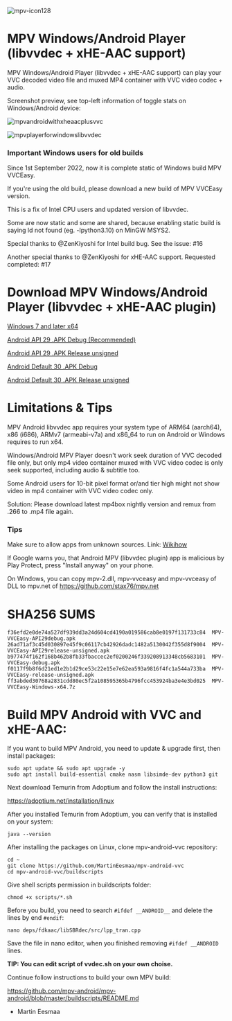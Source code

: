 ![mpv-icon128](https://user-images.githubusercontent.com/88035011/169686347-e7f06fa5-01ea-4b13-9ec6-c87570873db7.png)

# MPV Windows/Android Player (libvvdec + xHE-AAC support)

MPV Windows/Android Player (libvvdec + xHE-AAC support) can play your VVC decoded video file and muxed MP4 container with VVC video codec + audio.

Screenshot preview, see top-left information of toggle stats on Windows/Android device:

![mpvandroidwithxheaacplusvvc](https://user-images.githubusercontent.com/88035011/184468869-7286272c-66e3-4b3e-b1cc-015a6e24103d.jpg)

![mpvplayerforwindowslibvvdec](https://user-images.githubusercontent.com/88035011/176990209-4c6bcc0d-ef14-4e4c-8738-edfbb9a6e1c1.png)

### Important Windows users for old builds

Since 1st September 2022, now it is complete static of Windows build MPV VVCEasy.

If you're using the old build, please download a new build of MPV VVCEasy version.

This is a fix of Intel CPU users and updated version of libvvdec.

Some are now static and some are shared, because enabling static build is saying ld not found (eg. -lpython3.10) on MinGW MSYS2.

Special thanks to @ZenKiyoshi for Intel build bug. See the issue: #16

Another special thanks to @ZenKiyoshi for xHE-AAC support. Requested completed: #17

# Download MPV Windows/Android Player (libvvdec + xHE-AAC plugin)

[Windows 7 and later x64](https://mega.nz/file/ax1CDS5Y#a4pFaa4AK92pPs9lpNf51z5sI8z3ve74luvLi2Lah0w)

[Android API 29 .APK Debug (Recommended)](https://mega.nz/file/ywlyhTgY#CF3nPL4q6ughGKmh3fw84VrLiEKNcW-4ck_oBo4GDUA)

[Android API 29 .APK Release unsigned](https://mega.nz/file/fwMTGKCZ#K0DKjMwUs0uTNyVX9Cwn5pfy21-9EmBVxMFfk8TZY64)

[Android Default 30 .APK Debug](https://mega.nz/file/zgFGXYxS#w0vC8RPRheF_LIxWUGYvoPOzVj7XmFLzTYjV0Ft6OSc)

[Android Default 30 .APK Release unsigned](https://mega.nz/file/ftVwHTRZ#h5mdcyk3JURuz1vsr7sAwtN8MKXqBOjXNGk48jN0PNs)

# Limitations & Tips

MPV Android libvvdec app requires your system type of ARM64 (aarch64), x86 (i686), ARMv7 (armeabi-v7a) and x86_64 to run on Android or Windows requires to run x64.

Windows/Android MPV Player doesn't work seek duration of VVC decoded file only, but only mp4 video container muxed with VVC video codec is only seek supported, including audio & subtitle too.

Some Android users for 10-bit pixel format or/and tier high might not show video in mp4 container with VVC video codec only. 

Solution: Please download latest mp4box nightly version and remux from .266 to .mp4 file again.

### Tips

Make sure to allow apps from unknown sources. Link: [Wikihow](https://www.wikihow.com/Allow-Apps-from-Unknown-Sources-on-Android)

If Google warns you, that Android MPV (libvvdec plugin) app is malicious by Play Protect, press "Install anyway" on your phone.

On Windows, you can copy mpv-2.dll, mpv-vvceasy and mpv-vvceasy of DLL to mpv.net of https://github.com/stax76/mpv.net

# SHA256 SUMS
```
f36efd2e0de74a527df939dd3a24d604cd4190a019586cab8e0197f131733c84  MPV-VVCEasy-API29debug.apk
26ad71af3c45d030897e45f9c06117cb42926dadc1482a5130042f355d8f9004  MPV-VVCEasy-API29release-unsigned.apk
b977474f162f168b462b8fb33fbaccec2ef0200246f339208913348cb5683101  MPV-VVCEasy-debug.apk
f0117f9b8f6d21ed1e2b1d29ce53c22e15e7e62ea593a9816f4fc1a544a733ba  MPV-VVCEasy-release-unsigned.apk
ff3abded30768a2831cdd80ec5f2a108595365b4796fcc453924ba3e4e3bd025  MPV-VVCEasy-Windows-x64.7z
```

# Build MPV Android with VVC and xHE-AAC:

If you want to build MPV Android, you need to update & upgrade first, then install packages:
```
sudo apt update && sudo apt upgrade -y
sudo apt install build-essential cmake nasm libsimde-dev python3 git
```

Next download Temurin from Adoptium and follow the install instructions:

https://adoptium.net/installation/linux

After you installed Temurin from Adoptium, you can verify that is installed on your system:
```
java --version
```

After installing the packages on Linux, clone mpv-android-vvc repository:
```
cd ~
git clone https://github.com/MartinEesmaa/mpv-android-vvc
cd mpv-android-vvc/buildscripts
```

Give shell scripts permission in buildscripts folder:
```
chmod +x scripts/*.sh
```

Before you build, you need to search `#ifdef __ANDROID__` and delete the lines by end `#endif`:

```
nano deps/fdkaac/libSBRdec/src/lpp_tran.cpp
```

Save the file in nano editor, when you finished removing `#ifdef __ANDROID` lines.

**TIP: You can edit script of vvdec.sh on your own choise.**

Continue follow instructions to build your own MPV build:

https://github.com/mpv-android/mpv-android/blob/master/buildscripts/README.md

-   Martin Eesmaa
